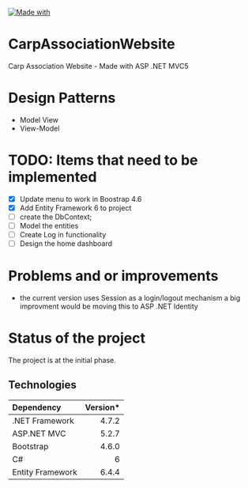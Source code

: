 [![Made with](https://img.shields.io/badge/Made%20with-.NET%20ASP%20MVC5-yellowgreen)](https://docs.microsoft.com/en-us/aspnet/mvc/overview/getting-started/introduction/getting-started)

# CarpAssociationWebsite
Carp Association Website - Made with ASP .NET MVC5

# Design Patterns

* Model View
* View-Model

# TODO: Items that need to be implemented
- [x] Update menu to work in Boostrap 4.6
- [x] Add Entity Framework 6 to project
- [ ] create the DbContext;
- [ ] Model the entities
- [ ] Create Log in functionality
- [ ] Design the home dashboard

# Problems and or improvements
- the current version uses Session as a login/logout mechanism a big improvment would be moving this to ASP .NET Identity
# Status of the project 

The project is at the initial phase.

## Technologies

| Dependency | Version*
| :--- | ---:
| .NET Framework | 4.7.2
| ASP.NET MVC | 5.2.7
| Bootstrap | 4.6.0
| C# | 6
| Entity Framework | 6.4.4
